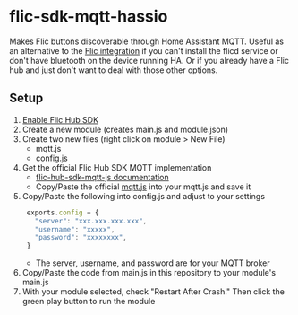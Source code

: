 # flic-sdk-mqtt-hassio
Makes Flic buttons discoverable through Home Assistant MQTT. Useful as an alternative to the [Flic integration](https://www.home-assistant.io/integrations/flic/) if you can't install the flicd service or don't have bluetooth on the device running HA. Or if you already have a Flic hub and just don't want to deal with those other options.

## Setup
1. [Enable Flic Hub SDK](https://hubsdk.flic.io/static/tutorial/)
2. Create a new module (creates main.js and module.json)
3. Create two new files (right click on module > New File)
   - mqtt.js
   - config.js
4. Get the official Flic Hub SDK MQTT implementation
   - [flic-hub-sdk-mqtt-js documentation](https://github.com/50ButtonsEach/flic-hub-sdk-mqtt-js)
   - Copy/Paste the official [mqtt.js](https://raw.githubusercontent.com/50ButtonsEach/flic-hub-sdk-mqtt-js/main/mqtt.js) into your mqtt.js and save it
5. Copy/Paste the following into config.js and adjust to your settings
   ``` javascript
    exports.config = {
      "server": "xxx.xxx.xxx.xxx",
      "username": "xxxxx",
      "password": "xxxxxxxx",
    }
   ```
   - The server, username, and password are for your MQTT broker
6. Copy/Paste the code from main.js in this repository to your module's main.js
7. With your module selected, check "Restart After Crash." Then click the green play button to run the module
